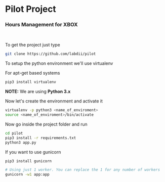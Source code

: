 # Pilot Project

### Hours Management for XBOX

<br>

To get the project just type

```bash
git clone https://github.com/labdii/pilot
```

To setup the python environment we'll use virtualenv

For apt-get based systems

```bash
pip3 install virtualenv
```
**NOTE:** We are using **Python 3.x**

Now let's create the environment and activate it

```bash
virtualenv -p python3 <name_of_enviroment>
source <name_of_enviroment>/bin/activate
```

Now go inside the project folder and run

```bash
cd pilot
pip3 install -r requirements.txt
python3 app.py
```

If you want to use gunicorn

```bash
pip3 install gunicorn

# Using just 1 worker. You can replace the 1 for any number of workers
gunicorn -w1 app:app
```
